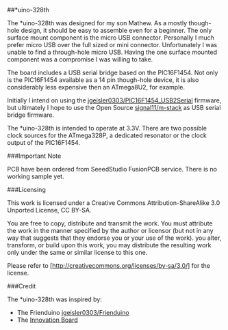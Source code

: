 ##\*uino-328th

The \*uino-328th was designed for my son Mathew. As a mostly though-hole design, it should be easy to assemble even for a beginner.  The only surface mount component is the micro USB connector. Personally I much prefer micro USB over the full sized or mini connector. Unfortunately I was unable to find a through-hole micro USB.  Having the one surface mounted component was a compromise I was willing to take.

The board includes a USB serial bridge based on the PIC16F1454.  Not only is the PIC16F1454 available as a 14 pin though-hole device, it is also considerably less expensive then an ATmega8U2, for example.  

Initially I intend on using the [jgeisler0303/PIC16F1454_USB2Serial](https://github.com/jgeisler0303/PIC16F1454_USB2Serial)  firmware, but ultimately I hope to use the Open Source [signal11/m-stack](https://github.com/signal11/m-stack) as USB serial bridge firmware.

The \*uino-328th is intended to operate at 3.3V.  There are two possible clock sources for the ATmega328P, a dedicated resonator or the clock output of the PIC16F1454.

###Important Note

PCB have been ordered from SeeedStudio FusionPCB service. There is no working sample yet.

###Licensing

This work is licensed under a Creative Commons Attribution-ShareAlike 3.0 Unported License, CC BY-SA.

You are free to copy, distribute and transmit the work. You must attribute the work in the manner specified by the author or licensor (but not in any way that suggests that they endorse you or your use of the work). you alter, transform, or build upon this work, you may distribute the resulting work only under the same or similar license to this one.  

Please refer to [http://creativecommons.org/licenses/by-sa/3.0/] for the license.

###Credit

The *uino-328th was inspired by:

- The Frienduino [jgeisler0303/Frienduino](https://github.com/jgeisler0303/Frienduino)
- The [Innovation Board](http://make.unl.edu/innovation-board/)

